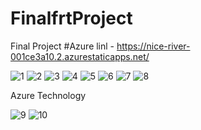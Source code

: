 # FinalfrtProject
Final Project
#Azure linl - https://nice-river-001ce3a10.2.azurestaticapps.net/


![1](https://user-images.githubusercontent.com/90601025/211830151-54a57665-286e-486e-96f5-fd21df5fb14d.png)
![2](https://user-images.githubusercontent.com/90601025/211830154-2dd1421f-9532-496a-9c40-65980068e738.png)
![3](https://user-images.githubusercontent.com/90601025/211830158-b382a2ee-2477-46e3-a033-53b3567fddb1.png)
![4](https://user-images.githubusercontent.com/90601025/211830162-e70c530b-edb4-45e0-a25e-1a085cd5b671.png)
![5](https://user-images.githubusercontent.com/90601025/211830169-2b117fc0-1cc5-4f01-aa65-1834fd900741.png)
![6](https://user-images.githubusercontent.com/90601025/211830173-180c6241-6c69-4435-98b1-d5f7aa83f10f.png)
![7](https://user-images.githubusercontent.com/90601025/211830177-9613a59c-9eb2-4265-ab4e-84e96b9c9922.png)
![8](https://user-images.githubusercontent.com/90601025/211830185-09391f94-d98b-46fb-ad60-3af68268ef72.png)


Azure Technology

![9](https://user-images.githubusercontent.com/90601025/211830499-43b30465-6754-4911-b25b-7f12e4b2b497.png)
![10](https://user-images.githubusercontent.com/90601025/211833077-adca0f4d-d0dc-4892-bd3f-64deb6c1bf87.png)
